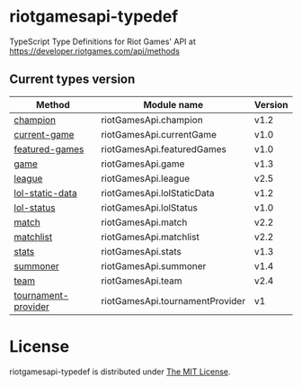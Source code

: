 # riotgamesapi-typedef
TypeScript Type Definitions for Riot Games' API at https://developer.riotgames.com/api/methods

## Current types version
| Method        	| Module name | Version 	|
|-----------------	|----------- |------	|
| [champion](https://developer.riotgames.com/api/methods#!/1015)        	| riotGamesApi.champion | v1.2 |
| [current-game](https://developer.riotgames.com/api/methods#!/976)    	| riotGamesApi.currentGame | v1.0 |
| [featured-games](https://developer.riotgames.com/api/methods#!/977)  	| riotGamesApi.featuredGames | v1.0 |
| [game](https://developer.riotgames.com/api/methods#!/1016)            	| riotGamesApi.game | v1.3 |
| [league](https://developer.riotgames.com/api/methods#!/985)          	| riotGamesApi.league | v2.5 |
| [lol-static-data](https://developer.riotgames.com/api/methods#!/1055) 	| riotGamesApi.lolStaticData | v1.2 |
| [lol-status](https://developer.riotgames.com/api/methods#!/908)      	| riotGamesApi.lolStatus | v1.0 |
| [match](https://developer.riotgames.com/api/methods#!/1054)           	| riotGamesApi.match | v2.2 |
| [matchlist](https://developer.riotgames.com/api/methods#!/1053)         | riotGamesApi.matchlist | v2.2 |
| [stats](https://developer.riotgames.com/api/methods#!/1018)           	| riotGamesApi.stats | v1.3 |
| [summoner](https://developer.riotgames.com/api/methods#!/1017)        	| riotGamesApi.summoner	| v1.4 |
| [team](https://developer.riotgames.com/api/methods#!/986)            	| riotGamesApi.team | v2.4 |
| [tournament-provider](https://developer.riotgames.com/api/methods#!/1057) | riotGamesApi.tournamentProvider | v1 |

License
=======

riotgamesapi-typedef is distributed under [The MIT License](http://opensource.org/licenses/MIT).
